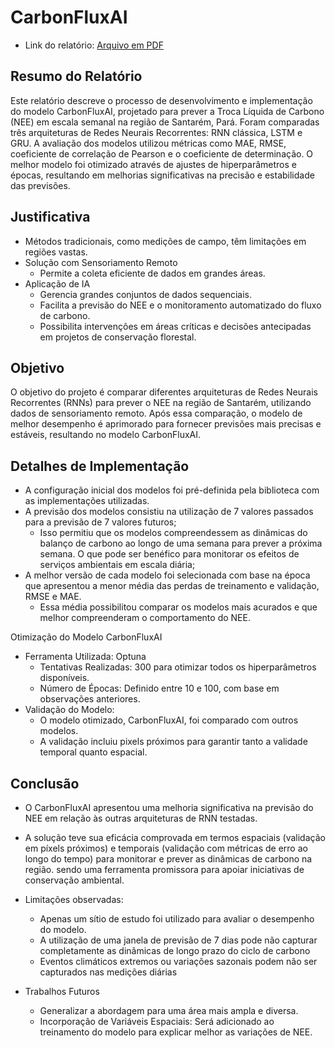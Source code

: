# CarbonFluxAI

- Link do relatório: [Arquivo em PDF](https://drive.google.com/file/d/16VqMkAYt_QAF38u9vxkPGAQFpk6R9dBX/view?usp=sharing)

## Resumo do Relatório
Este relatório descreve o processo de desenvolvimento e implementação do modelo CarbonFluxAI, projetado para prever a Troca Líquida de Carbono (NEE) em escala semanal na região de Santarém, Pará. Foram comparadas três arquiteturas de Redes Neurais Recorrentes: RNN clássica, LSTM e GRU. A avaliação dos modelos utilizou métricas como MAE, RMSE, coeficiente de correlação de Pearson e o coeficiente de determinação. O melhor modelo foi otimizado através de ajustes de hiperparâmetros e épocas, resultando em melhorias significativas na precisão e estabilidade das previsões.

## Justificativa
- Métodos tradicionais, como medições de campo, têm limitações em regiões vastas.
- Solução com Sensoriamento Remoto
  - Permite a coleta eficiente de dados em grandes áreas.
- Aplicação de IA
  - Gerencia grandes conjuntos de dados sequenciais.
  - Facilita a previsão do NEE e o monitoramento automatizado do fluxo de carbono.
  - Possibilita intervenções em áreas críticas e decisões antecipadas em projetos de conservação florestal.

## Objetivo
O objetivo do projeto é comparar diferentes arquiteturas de Redes Neurais Recorrentes (RNNs) para prever o NEE na região de Santarém, utilizando dados de sensoriamento remoto. Após essa comparação, o modelo de melhor desempenho é aprimorado para fornecer previsões mais precisas e estáveis, resultando no modelo CarbonFluxAI​.

## Detalhes de Implementação
- A configuração inicial dos modelos foi pré-definida pela biblioteca com as implementações utilizadas. 
- A previsão dos modelos consistiu na utilização de 7 valores passados para a previsão de 7 valores futuros;
  - Isso permitiu que os modelos compreendessem as dinâmicas do balanço de carbono ao longo de uma semana para prever a próxima semana.  O que pode ser benéfico para monitorar os efeitos de serviços ambientais em escala diária;
- A melhor versão de cada modelo foi selecionada com base na época que apresentou a menor média das perdas de treinamento e validação, RMSE e MAE.
  - Essa média possibilitou comparar os modelos mais acurados e que melhor compreenderam o comportamento do NEE.


Otimização do Modelo CarbonFluxAI
- Ferramenta Utilizada: Optuna
  - Tentativas Realizadas: 300 para otimizar todos os hiperparâmetros disponíveis.
  - Número de Épocas: Definido entre 10 e 100, com base em observações anteriores.
- Validação do Modelo:
  - O modelo otimizado, CarbonFluxAI, foi comparado com outros modelos.
  - A validação incluiu pixels próximos para garantir tanto a validade temporal quanto espacial.

## Conclusão

- O CarbonFluxAI apresentou uma melhoria significativa na previsão do NEE em relação às outras arquiteturas de RNN testadas.
- A solução teve sua eficácia comprovada em termos espaciais (validação em píxels próximos) e temporais (validação com métricas de erro ao longo do tempo) para monitorar e prever as dinâmicas de carbono na região. sendo uma ferramenta promissora para apoiar iniciativas de conservação ambiental.
- Limitações observadas:
   - Apenas um sítio de estudo foi utilizado para avaliar o desempenho do modelo.
   - A utilização de uma janela de previsão de 7 dias pode não capturar completamente as dinãmicas de longo prazo do ciclo de carbono
   - Eventos climáticos extremos ou variações sazonais podem não ser capturados nas medições diárias

- Trabalhos Futuros
   - Generalizar a abordagem para uma área mais ampla e diversa.
   - Incorporação de Variáveis Espaciais: Será adicionado ao treinamento do modelo para explicar melhor as variações de NEE.
